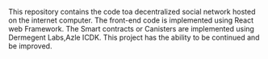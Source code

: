 This repository contains the code toa decentralized social network hosted on the internet computer.
The front-end code is implemented using React web Framework.
The Smart contracts or Canisters are implemented using Dermegent Labs,Azle ICDK.
This project has the ability to be continued and be improved.
